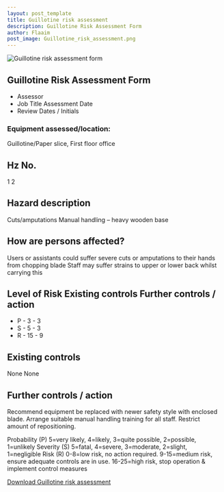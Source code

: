 ```yaml
---
layout: post_template
title: Guillotine risk assessment
description: Guillotine Risk Assessment Form
author: Flaaim
post_image: Guillotine_risk_assessment.png
---
```

![Guillotine risk assessment form](https://safetyworkblog.com/assets/img/Guillotine_risk_assessment.png)

## Guillotine Risk Assessment Form
- Assessor                  
- Job Title Assessment Date                
- Review Dates / Initials 

### Equipment assessed/location: 
Guillotine/Paper slice,  First floor office 

## Hz No.
1
2
## Hazard description
Cuts/amputations
Manual handling – heavy wooden base  
## How are persons affected? 
Users or assistants could suffer severe cuts or amputations to their hands from chopping blade
Staff may suffer strains to upper or lower back whilst carrying this
## Level of Risk Existing controls Further controls / action 
- P - 3 - 3
- S - 5 - 3
- R - 15 - 9

## Existing controls 
None
None
## 	Further controls / action 

Recommend equipment be replaced with newer safety style with enclosed blade.
Arrange suitable manual handling training for all staff. Restrict amount of repositioning. 

Probability (P) 5=very likely, 4=likely, 3=quite possible, 2=possible, 1=unlikely
Severity (S) 5=fatal, 4=severe, 3=moderate, 2=slight, 1=negligible
Risk (R) 0-8=low risk, no action required. 9-15=medium risk, ensure adequate controls are in use. 16-25=high risk, stop operation & implement control measures
 
 [Download Guillotine risk assessment](https://safetyworkblog.com/assets/template/Guillotine_risk_assessment_form.pdf)
